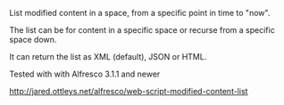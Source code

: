 List modified content in a space, from a specific point in time to "now".

The list can be for content in a specific space or recurse from a specific space down.

It can return the list as XML (default), JSON or HTML.

Tested with with Alfresco 3.1.1 and newer

http://jared.ottleys.net/alfresco/web-script-modified-content-list